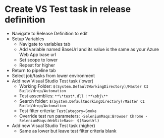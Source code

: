 # Create VS Test task in release definition

* Navigate to Release Definition to edit
* Setup Variables
    * Navigate to variables tab
    * Add variable named BaseUrl and its value is the same as your Azure Web App base url
    * Set scope to lower
    * Repeat for higher
* Return to pipeline tab    
* Select job/tasks from lower environment
* Add new Visual Studio Test task (lower)
    * Working Folder: ```$(System.DefaultWorkingDirectory)/Master CI Build/drop/Automation```
    * Test assemblies: ```**\*test*.dll
    !**\obj\**```
    * Search folder: ```$(System.DefaultWorkingDirectory)/Master CI Build/drop/Automation```
    * Test filter criteria: ```TestCategory=Smoke```
    * Override test run parameters: ```-SeleniumMaqs:Browser Chrome -SeleniumMaqs:WebSiteBase- $(BaseUrl)```
* Add new Visual Studio Test task (higher)
    * Same as lower but leave test filter criteria blank
 